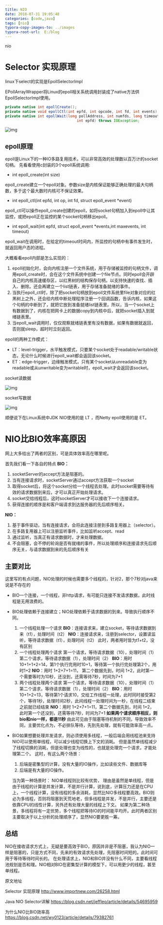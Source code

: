 ```yaml
---
title: NIO
date: 2018-07-31 19:05:48
categories: [code,java]
tags: [nio]
typora-copy-images-to: ../images
typora-root-url:  E:/blog
---
```


nio

<!--more-->

# Selector 实现原理

linux下select的实现是EpollSelectorImpl

EPollArrayWrapper将Linux的epoll相关系统调用封装成了native方法供EpollSelectorImpl使用。 

```java
private native int epollCreate();
private native void epollCtl(int epfd, int opcode, int fd, int events);
private native int epollWait(long pollAddress, int numfds, long timeout,
                                 int epfd) throws IOException;
```

![img](http://incdn1.b0.upaiyun.com/2017/08/f927dbf90bf79752d25ca2dcc6e5da7e.png) 

## epoll原理

epoll是Linux下的一种IO多路复用技术，可以非常高效的处理数以百万计的socket句柄。
先看看使用c封装的3个epoll系统调用:

- int epoll_create(int size)

epoll_create建立一个epoll对象。参数size是内核保证能够正确处理的最大句柄数，多于这个最大数时内核可不保证效果。

- int epoll_ctl(int epfd, int op, int fd, struct epoll_event *event)

epoll_ctl可以操作epoll_create创建的epoll，如将socket句柄加入到epoll中让其监控，或把epoll正在监控的某个socket句柄移出epoll。

- int epoll_wait(int epfd, struct epoll_event *events,int maxevents, int timeout)

epoll_wait在调用时，在给定的timeout时间内，所监控的句柄中有事件发生时，就返回用户态的进程。

大概看看epoll内部是怎么实现的：

1. epoll初始化时，会向内核注册一个文件系统，用于存储被监控的句柄文件，调用epoll_create时，会在这个文件系统中创建一个file节点。同时epoll会开辟自己的内核高速缓存区，以红黑树的结构保存句柄，以支持快速的查找、插入、删除。还会再建立一个list链表，用于存储准备就绪的事件。
2. 当执行epoll_ctl时，除了把socket句柄放到epoll文件系统里file对象对应的红黑树上之外，还会给内核中断处理程序注册一个回调函数，告诉内核，如果这个句柄的中断到了，就把它放到准备就绪list链表里。所以，当一个socket上有数据到了，内核在把网卡上的数据copy到内核中后，就把socket插入到就绪链表里。
3. 当epoll_wait调用时，仅仅观察就绪链表里有没有数据，如果有数据就返回，否则就sleep，超时时立刻返回。

epoll的两种工作模式：

- LT：level-trigger，水平触发模式，只要某个socket处于readable/writable状态，无论什么时候进行epoll_wait都会返回该socket。
- ET：edge-trigger，边缘触发模式，只有某个socket从unreadable变为readable或从unwritable变为writable时，epoll_wait才会返回该socket。

socket读数据

![img](http://incdn1.b0.upaiyun.com/2017/08/bc7d7b6c3b3589e8a522196f6de4cfc8.png) 

socket写数据 

![img](http://incdn1.b0.upaiyun.com/2017/08/0b18b383d760281fecb46b4993c6de95.png) 

顺便说下在Linux系统中JDK NIO使用的是 LT ，而Netty epoll使用的是 ET。 



# NIO比BIO效率高原因

网上大多给出了两者的区别，可是具体效率高在哪里呢。

首先我们看一下各自的特点 
**BIO：**

1. socketServer的accept方法是阻塞的。
2. 当有连接请求时，socketServer通过accept方法获取一个socket
3. 取得socket后，将这个socket分给一个线程去处理。此时socket需要等待有效的请求数据到来后，才可以真正开始处理请求。
4. socket交给线程后，这时socketServer才可以接收下一个连接请求。
5. 获得连接的顺序是和客户端请求到达服务器的先后顺序相关。

**NIO：**

1. 基于事件驱动，当有连接请求，会将此连接注册到多路复用器上（selector）。
2. 在多路复用器上可以注册监听事件，比如监听accept、read
3. 通过监听，当真正有请求数据时，才来处理数据。
4. 不会阻塞，会不停的轮询是否有就绪的事件，所以处理顺序和连接请求先后顺序无关，与请求数据到来的先后顺序有关

## 主要对比

这里写的有点问题，NIO处理的时候也需要多个线程的，针对2，那个7秒对java来说是不存在的

- BIO一个连接，一个线程，非http请求，有可能只连接不发请求数据，此时线程是无用浪费的。

- BIO处理依赖于连接建立；NIO处理依赖于请求数据的到来。导致执行顺序不同。

  1. 一个线程处理一个请求 
     **BIO**：连接请求来，建立socket，等待请求数据到来（t1），处理时间（t2） 
     **NIO**：连接请求来，注册到selector，设置读监听，等待请求数据（t1），处理时间（t2） 
     此时，两者用时皆为t1+t2，没有区别
  2. 一个线程处理两个请求 
     第一个请求，等待请求数据（10），处理时间（1） 
     第二个请求，等待请求数据（1），处理时间（2） 
     **BIO**：用时 10+1+1+2=14，第1个执行完用时10+1，等待第一个执行完处理第2个，用时1+2 
     **NIO**：用时 1+2+7+1=11， 第二个数据先到，时间 1+2，此时第一个需要等时为10秒，还没到，还需等待7秒，时间为7+1
  3. 两个线程处理两个请求 
     第一个请求，等待请求数据（10），处理时间（1） 
     第二个请求，等待请求数据（1），处理时间（2） 
     **BIO**：用时 10+1+2=13，等待第1个请求10，交给工作线程一处理，此时同时接受第2个，等待1秒，处理时间2秒，此间线程一处理时间为一秒，在线程二结束之前就已经结束 
     **NIO**：用时 1+2+7+1=11，第二个数据先到，时间 1+2，此时第一个还没到，还需等待7秒，时间为7+1 
     **如果两个请求顺序相反，则bio和nio一样，都是11秒** 
     由此可见由于阻塞等待机制的不同，导致效率不同，主要优化点为，不必排队等待，先到先处理，就有可能效率高一点。

- BIO如果想要处理并发请求，则必须使用多线程，一般后端会用线程池来支持 
  NIO可以使用单线程，可以减少线程切换上下文的消耗。 
  但是虽然单线程减少了线程切换的消耗，但是处理也变为线性的，也就是处理完一个请求，才能处理第二个。 
  这时，有这么两个场景：

  1. 后端是密集型的计算，没有大量的IO操作，比如读些文件、数据库等
  2. 后端是有大量的IO操作。

  当为第一种场景时： 
  NIO单线程则比较有优势， 理由是虽然是单线程，但是由于线程的计算是并发计算，不是并行计算，说到底，计算压力还是在CPU上，一个线程计算，没有线程的多余消耗，显然比NIO多线程要高效。BIO则必为多线程，否则将阻塞到天荒地老，但多线程是并发，不是并行，主要还是依靠CPU的线性计算，另外还有处理大量的线程上下文。 
  如果为第二种场景，多线程将有一定优势，多个线程把等待IO的时间能平均开。此时两者区别主要取决于以上分析的处理顺序了，显然NIO要更胜一筹。

## 总结

NIO在接收请求方式上，无疑是要高效于BIO，原因并非是不阻塞，我认为NIO一样是阻塞的，只是方式不同，先来的有效请求先处理，先阻塞时间短的。此时间可用于等待等待时间长的。 
在处理请求上，NIO和BIO并没有什么不同，主要看线程池规划是否和理。NIO相对BIO在密集型计算的模型下，可以用更少的线程，甚至单线程。





原文地址

Selector 实现原理 http://www.importnew.com/26258.html

Java NIO Selector详解 https://blog.csdn.net/jeffleo/article/details/54695959

 为什么NIO比BIO效率高 https://blog.csdn.net/wy0123/article/details/79382761